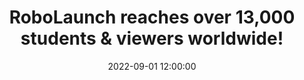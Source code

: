 ---
layout: post
title: RoboLaunch reaches over 13,000 students & viewers worldwide!
date: 2022-09-01 12:00:00
description:
redirect: https://riss.ri.cmu.edu/robolaunch-2022/
---